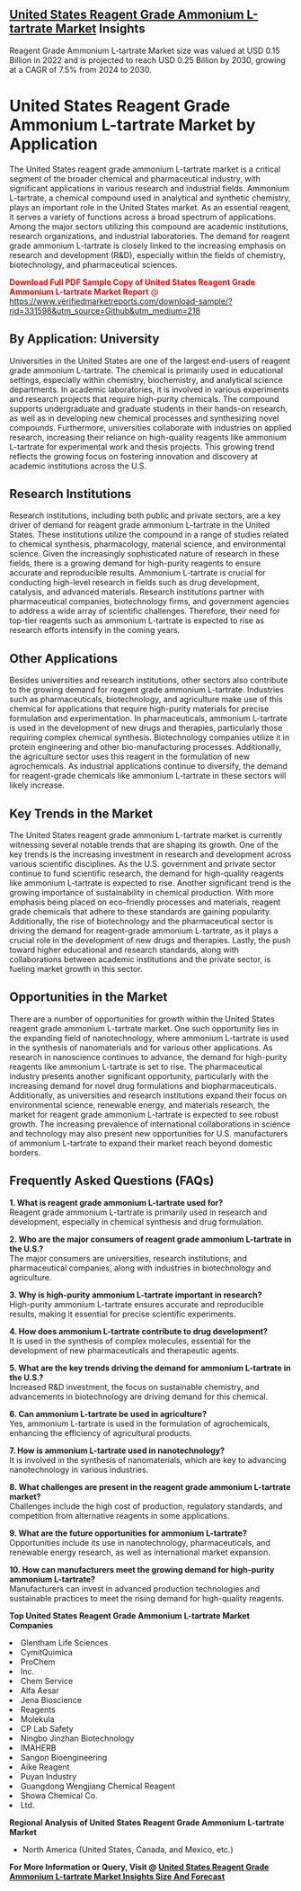 <h2><a href="https://www.verifiedmarketreports.com/download-sample/?rid=331598&amp;utm_source=Github&amp;utm_medium=218" target="_blank">United States Reagent Grade Ammonium L-tartrate Market</a> Insights</h2><p>Reagent Grade Ammonium L-tartrate Market size was valued at USD 0.15 Billion in 2022 and is projected to reach USD 0.25 Billion by 2030, growing at a CAGR of 7.5% from 2024 to 2030.</p><p> <h1>United States Reagent Grade Ammonium L-tartrate Market by Application</h1> <p>The United States reagent grade ammonium L-tartrate market is a critical segment of the broader chemical and pharmaceutical industry, with significant applications in various research and industrial fields. Ammonium L-tartrate, a chemical compound used in analytical and synthetic chemistry, plays an important role in the United States market. As an essential reagent, it serves a variety of functions across a broad spectrum of applications. Among the major sectors utilizing this compound are academic institutions, research organizations, and industrial laboratories. The demand for reagent grade ammonium L-tartrate is closely linked to the increasing emphasis on research and development (R&D), especially within the fields of chemistry, biotechnology, and pharmaceutical sciences. <p><span class=""><span style="color: #ff0000;"><strong>Download Full PDF Sample Copy of United States Reagent Grade Ammonium L-tartrate Market Report</strong> @ </span><a href="https://www.verifiedmarketreports.com/download-sample/?rid=331598&amp;utm_source=Github&amp;utm_medium=218" target="_blank">https://www.verifiedmarketreports.com/download-sample/?rid=331598&amp;utm_source=Github&amp;utm_medium=218</a></span></p></p> <h2>By Application: University</h2> <p>Universities in the United States are one of the largest end-users of reagent grade ammonium L-tartrate. The chemical is primarily used in educational settings, especially within chemistry, biochemistry, and analytical science departments. In academic laboratories, it is involved in various experiments and research projects that require high-purity chemicals. The compound supports undergraduate and graduate students in their hands-on research, as well as in developing new chemical processes and synthesizing novel compounds. Furthermore, universities collaborate with industries on applied research, increasing their reliance on high-quality reagents like ammonium L-tartrate for experimental work and thesis projects. This growing trend reflects the growing focus on fostering innovation and discovery at academic institutions across the U.S.</p> <h2>Research Institutions</h2> <p>Research institutions, including both public and private sectors, are a key driver of demand for reagent grade ammonium L-tartrate in the United States. These institutions utilize the compound in a range of studies related to chemical synthesis, pharmacology, material science, and environmental science. Given the increasingly sophisticated nature of research in these fields, there is a growing demand for high-purity reagents to ensure accurate and reproducible results. Ammonium L-tartrate is crucial for conducting high-level research in fields such as drug development, catalysis, and advanced materials. Research institutions partner with pharmaceutical companies, biotechnology firms, and government agencies to address a wide array of scientific challenges. Therefore, their need for top-tier reagents such as ammonium L-tartrate is expected to rise as research efforts intensify in the coming years.</p> <h2>Other Applications</h2> <p>Besides universities and research institutions, other sectors also contribute to the growing demand for reagent grade ammonium L-tartrate. Industries such as pharmaceuticals, biotechnology, and agriculture make use of this chemical for applications that require high-purity materials for precise formulation and experimentation. In pharmaceuticals, ammonium L-tartrate is used in the development of new drugs and therapies, particularly those requiring complex chemical synthesis. Biotechnology companies utilize it in protein engineering and other bio-manufacturing processes. Additionally, the agriculture sector uses this reagent in the formulation of new agrochemicals. As industrial applications continue to diversify, the demand for reagent-grade chemicals like ammonium L-tartrate in these sectors will likely increase.</p> <h2>Key Trends in the Market</h2> <p>The United States reagent grade ammonium L-tartrate market is currently witnessing several notable trends that are shaping its growth. One of the key trends is the increasing investment in research and development across various scientific disciplines. As the U.S. government and private sector continue to fund scientific research, the demand for high-quality reagents like ammonium L-tartrate is expected to rise. Another significant trend is the growing importance of sustainability in chemical production. With more emphasis being placed on eco-friendly processes and materials, reagent grade chemicals that adhere to these standards are gaining popularity. Additionally, the rise of biotechnology and the pharmaceutical sector is driving the demand for reagent-grade ammonium L-tartrate, as it plays a crucial role in the development of new drugs and therapies. Lastly, the push toward higher educational and research standards, along with collaborations between academic institutions and the private sector, is fueling market growth in this sector.</p> <h2>Opportunities in the Market</h2> <p>There are a number of opportunities for growth within the United States reagent grade ammonium L-tartrate market. One such opportunity lies in the expanding field of nanotechnology, where ammonium L-tartrate is used in the synthesis of nanomaterials and for various other applications. As research in nanoscience continues to advance, the demand for high-purity reagents like ammonium L-tartrate is set to rise. The pharmaceutical industry presents another significant opportunity, particularly with the increasing demand for novel drug formulations and biopharmaceuticals. Additionally, as universities and research institutions expand their focus on environmental science, renewable energy, and materials research, the market for reagent grade ammonium L-tartrate is expected to see robust growth. The increasing prevalence of international collaborations in science and technology may also present new opportunities for U.S. manufacturers of ammonium L-tartrate to expand their market reach beyond domestic borders.</p> <h2>Frequently Asked Questions (FAQs)</h2> <p><strong>1. What is reagent grade ammonium L-tartrate used for?</strong><br> Reagent grade ammonium L-tartrate is primarily used in research and development, especially in chemical synthesis and drug formulation.</p> <p><strong>2. Who are the major consumers of reagent grade ammonium L-tartrate in the U.S.?</strong><br> The major consumers are universities, research institutions, and pharmaceutical companies, along with industries in biotechnology and agriculture.</p> <p><strong>3. Why is high-purity ammonium L-tartrate important in research?</strong><br> High-purity ammonium L-tartrate ensures accurate and reproducible results, making it essential for precise scientific experiments.</p> <p><strong>4. How does ammonium L-tartrate contribute to drug development?</strong><br> It is used in the synthesis of complex molecules, essential for the development of new pharmaceuticals and therapeutic agents.</p> <p><strong>5. What are the key trends driving the demand for ammonium L-tartrate in the U.S.?</strong><br> Increased R&D investment, the focus on sustainable chemistry, and advancements in biotechnology are driving demand for this chemical.</p> <p><strong>6. Can ammonium L-tartrate be used in agriculture?</strong><br> Yes, ammonium L-tartrate is used in the formulation of agrochemicals, enhancing the efficiency of agricultural products.</p> <p><strong>7. How is ammonium L-tartrate used in nanotechnology?</strong><br> It is involved in the synthesis of nanomaterials, which are key to advancing nanotechnology in various industries.</p> <p><strong>8. What challenges are present in the reagent grade ammonium L-tartrate market?</strong><br> Challenges include the high cost of production, regulatory standards, and competition from alternative reagents in some applications.</p> <p><strong>9. What are the future opportunities for ammonium L-tartrate?</strong><br> Opportunities include its use in nanotechnology, pharmaceuticals, and renewable energy research, as well as international market expansion.</p> <p><strong>10. How can manufacturers meet the growing demand for high-purity ammonium L-tartrate?</strong><br> Manufacturers can invest in advanced production technologies and sustainable practices to meet the rising demand for high-quality reagents.</p> </p><p><strong>Top United States Reagent Grade Ammonium L-tartrate Market Companies</strong></p><div data-test-id=""><p><li>Glentham Life Sciences</li><li> CymitQuimica</li><li> ProChem</li><li> Inc.</li><li> Chem Service</li><li> Alfa Aesar</li><li> Jena Bioscience</li><li> Reagents</li><li> Molekula</li><li> CP Lab Safety</li><li> Ningbo Jinzhan Biotechnology</li><li> IMAHERB</li><li> Sangon Bioengineering</li><li> Aike Reagent</li><li> Puyan Industry</li><li> Guangdong Wengjiang Chemical Reagent</li><li> Showa Chemical Co.</li><li> Ltd.</li></p><div><strong>Regional Analysis of&nbsp;United States Reagent Grade Ammonium L-tartrate Market</strong></div><ul><li dir="ltr"><p dir="ltr">North America&nbsp;(United States, Canada, and Mexico, etc.)</p></li></ul><p><strong>For More Information or Query, Visit @&nbsp;</strong><strong><a href="https://www.verifiedmarketreports.com/product/reagent-grade-ammonium-l-tartrate-market/?utm_source=Github&amp;utm_medium=218" target="_blank">United States Reagent Grade Ammonium L-tartrate Market Insights Size And Forecast</a></strong></p></div>
